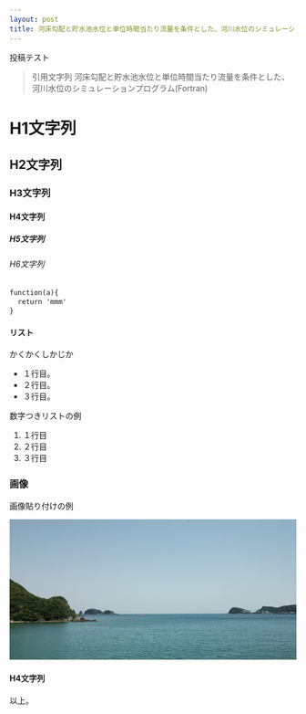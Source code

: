 ```yaml
---
layout: post
title: 河床勾配と貯水池水位と単位時間当たり流量を条件とした、河川水位のシミュレーションプログラム(Fortran)
---
```


投稿テスト
> 引用文字列
河床勾配と貯水池水位と単位時間当たり流量を条件とした、河川水位のシミュレーションプログラム(Fortran)

# H1文字列
## H2文字列
### H3文字列
#### H4文字列
##### H5文字列
###### H6文字列

```
function(a){
  return 'mmm'
}
```

#### リスト

かくかくしかじか

* １行目。
* ２行目。
* ３行目。

数字つきリストの例

1. １行目
1. ２行目
1. ３行目

### 画像

画像貼り付けの例

![参考画像](./img/bg-header-top.jpg "sample image")

#### H4文字列

以上。
